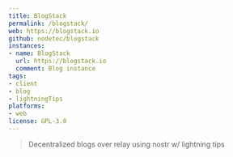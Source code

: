 ```yaml
---
title: BlogStack
permalink: /blogstack/
web: https://blogstack.io
github: nodetec/blogstack
instances:
- name: BlogStack
  url: https://blogstack.io
  comment: Blog instance 
tags:
- client
- blog
- lightningTips
platforms:
- web
license: GPL-3.0
---
```


> Decentralized blogs over relay using nostr w/ lightning tips